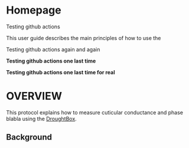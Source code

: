 # Homepage

Testing github actions

This user guide describes the main principles of how to use the  

Testing github actions again and again

__Testing github actions one last time__


__Testing github actions one last time for real__



#  OVERVIEW

This protocol explains how to measure cuticular conductance and phase blabla using the  [DroughtBox](https://onlinelibrary.wiley.com/doi/full/10.1111/pce.13750). 

## Background

